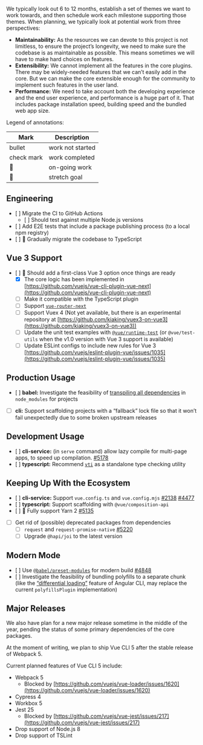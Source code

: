 We typically look out 6 to 12 months, establish a set of themes we want to work towards, and then schedule work each milestone supporting those themes. When planning, we typically look at potential work from three perspectives:

* **Maintainability:** As the resources we can devote to this project is not limitless, to ensure the project’s longevity, we need to make sure the codebase is as maintainable as possible. This means sometimes we will have to make hard choices on features.
* **Extensibility:** We cannot implement all the features in the core plugins. There may be widely-needed features that we can’t easily add in the core. But we can make the core extensible enough for the community to implement such features in the user land.
* **Performance:** We need to take account both the developing experience and the end user experience, and performance is a huge part of it. That includes package installation speed, building speed and the bundled web app size.

Legend of annotations:

| Mark | Description |
| ------------- | ------------- |
| bullet | work not started |
| check mark | work completed |
| :runner: | on-going work |
| :muscle: | stretch goal |

## Engineering

* [ ] Migrate the CI to GitHub Actions
	* [ ] Should test against multiple Node.js versions
*  [ ] Add E2E tests that include a package publishing process (to a local npm registry)
*  [ ] :muscle: Gradually migrate the codebase to TypeScript

##  Vue 3 Support

*  [ ] :runner: Should add a first-class Vue 3 option once things are ready
	*  [x] The core logic has been implemented in [https://github.com/vuejs/vue-cli-plugin-vue-next](https://github.com/vuejs/vue-cli-plugin-vue-next)
	* [ ] Make it compatible with the TypeScript plugin
	* [ ] Support [`vue-router-next`](https://github.com/vuejs/vue-router-next/)
	* [ ] Support Vuex 4 (Not yet available, but there is an experimental repository at [https://github.com/kiaking/vuex3-on-vue3](https://github.com/kiaking/vuex3-on-vue3))
	* [ ] Update the unit test examples with [`@vue/runtime-test`](https://github.com/vuejs/vue-next/tree/master/packages/runtime-test) (or `@vue/test-utils` when the v1.0 version with Vue 3 support is available)
	* [ ] Update ESLint configs to include new rules for Vue 3 [https://github.com/vuejs/eslint-plugin-vue/issues/1035](https://github.com/vuejs/eslint-plugin-vue/issues/1035)

## Production Usage

* [ ] **babel:** Investigate the feasibility of [transpiling all dependencies](https://gist.github.com/sodatea/0f12a4477512c02cf6e556df02603de8) in `node_modules` for projects
* [ ] **cli:** Support scaffolding projects with a “fallback” lock file so that it won’t fail unexpectedly due to some broken upstream releases

## Development Usage

*  [ ] **cli-service:**  (in `serve` command) allow lazy compile for multi-page apps, to speed up compilation. [\#5178](https://github.com/vuejs/vue-cli/issues/5178)
* [ ] **typescript:** Recommend [`vti`](https://github.com/vuejs/vetur/issues/1635) as a standalone type checking utility

## Keeping Up With the Ecosystem

* [ ] **cli-service:** Support `vue.config.ts` and `vue.config.mjs` [\#2138](https://github.com/vuejs/vue-cli/issues/2138) [\#4477](https://github.com/vuejs/vue-cli/issues/4477)
* [ ] **typescript:** Support scaffolding with `@vue/composition-api`
* [ ] :runner: Fully support Yarn 2 [\#5135](https://github.com/vuejs/vue-cli/issues/5135)
* [ ] Get rid of (possible) deprecated packages from dependencies
	* [ ] `request` and `request-promise-native` [\#5220](https://github.com/vuejs/vue-cli/issues/5220)
	* [ ] Upgrade `@hapi/joi` to the latest version

## Modern Mode

* [ ] Use [`@babel/preset-modules`](https://github.com/babel/preset-modules) for modern build [\#4848](https://github.com/vuejs/vue-cli/issues/4848)
* [ ] Investigate the feasibility of bundling polyfills to a separate chunk (like the [“differential loading”](https://angular.io/guide/deployment#differential-builds) feature of Angular CLI, may replace the current `polyfillsPlugin` implementation)

## Major Releases

We also have plan for a new major release sometime in the middle of the year, pending the status of some primary dependencies of the core packages.

At the moment of writing, we plan to ship Vue CLI 5 after the stable release of Webpack 5.

Current planned features of Vue CLI 5 include:

* Webpack 5
	* Blocked by [https://github.com/vuejs/vue-loader/issues/1620](https://github.com/vuejs/vue-loader/issues/1620)
* Cypress 4
* Workbox 5
* Jest 25
	* Blocked by [https://github.com/vuejs/vue-jest/issues/217](https://github.com/vuejs/vue-jest/issues/217)
* Drop support of Node.js 8
* Drop support of TSLint